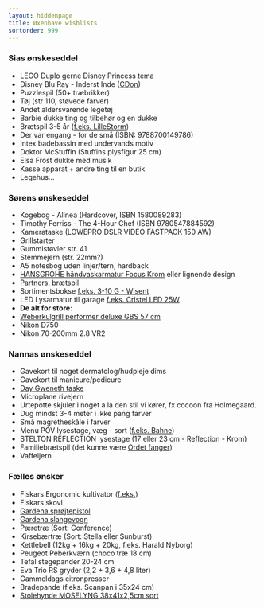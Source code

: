 ```yaml
---
layout: hiddenpage
title: Øxenhave wishlists
sortorder: 999
---
```


### Sias ønskeseddel

- LEGO Duplo gerne Disney Princess tema
- Disney Blu Ray - Inderst Inde ([CDon](http://cdon.dk/film/inderst_inde_(blu-ray)-34874014))
- Puzzlespil (50+ træbrikker)
- Tøj (str 110, støvede farver)
- Andet aldersvarende legetøj
- Barbie dukke ting og tilbehør og en dukke
- Brætspil 3-5 år ([f.eks. LilleStorm](http://www.bog-ide.dk/braetspil/til-hele-familien/lillestorm-i-toejskabet/p-313129/#!313129))
- Der var engang - for de små (ISBN: 9788700149786)
- Intex badebassin med undervands motiv
- Doktor McStuffin (Stuffins plysfigur 25 cm)
- Elsa Frost dukke med musik
- Kasse apparat + andre ting til en butik
- Legehus...

### Sørens ønskeseddel

- Kogebog - Alinea (Hardcover, ISBN 1580089283)
- Timothy Ferriss - The 4-Hour Chef (ISBN 9780547884592)
- Kamerataske (LOWEPRO DSLR VIDEO FASTPACK 150 AW)
- Grillstarter
- Gummistøvler str. 41
- Stemmejern (str. 22mm?)
- A5 notesbog uden linjer/tern, hardback
- [HANSGROHE håndvaskarmatur Focus Krom](http://www.bauhaus.dk/vvs/badevaerelse/armaturer/hansgrohe-handvaskarmatur-focus-krom.html) eller lignende design
- [Partners, brætspil](http://www.bog-ide.dk/braetspil/til-hele-familien/partners/p-140951/)
- Sortimentsbokse [f.eks. 3-10 G - Wisent](http://www.bauhaus.dk/vaerktoj-isenkram/handvaerktoj/vaerktojskasser/sortimentsboks-3-10-g-wisent.html)
- LED Lysarmatur til garage [f.eks. Cristel LED 25W](http://www.bauhaus.dk/el-belysning/indendors-belysning/lysarmaturer/lysarmatur-cristel-led-25w-ritter-leuchten.html)
- **De alt for store**:
- [Weberkulgrill performer deluxe GBS 57 cm](http://www.bauhaus.dk/grill/kulgrill-havepejse/weber/kulgrill-performer-deluxe-gourmet-57-cm-weber.html)
- Nikon D750
- Nikon 70-200mm 2.8 VR2

### Nannas ønskeseddel

- Gavekort til noget dermatolog/hudpleje dims
- Gavekort til manicure/pedicure
- [Day Gweneth taske](http://www.day.dk/dk/da/day/day-gweneth-bag_3613419/12980820?navId=403)
- Microplane rivejern
- Urtepotte skjuler i noget a la den stil vi kører, fx cocoon fra Holmegaard. 
- Dug mindst 3-4 meter i ikke pang farver
- Små magretheskåle i farver
- Menu POV lysestage, væg - sort ([f.eks. Bahne](http://www.bahne.dk/menu-pov-lysestage-vaeg-sort.html))
- STELTON REFLECTION lysestage (17 eller 23 cm - Reflection - Krom)
- Familiebrætspil (det kunne være [Ordet fanger](http://www.bog-ide.dk/braetspil/til-hele-familien/ordet-fanger/p-332324/#!332324))
- Vaffeljern

### Fælles ønsker

- Fiskars Ergonomic kultivator ([f.eks.](http://www.bauhaus.dk/kultivator-ergonomic-fiskars.html))
- Fiskars skovl
- [Gardena sprøjtepistol](http://www.bauhaus.dk/haven/haveartikler/vandingsartikler/sprojtepistol-comfort-gardena.html)
- [Gardena slangevogn](http://www.bauhaus.dk/haven/haveartikler/vandingsartikler/slangevogn-60hg-m-30m-slange-gardena.html)
- Pæretræ (Sort: Conference)
- Kirsebærtræ (Sort: Stella eller Sunburst)
- Kettlebell (12kg + 16kg + 20kg, f.eks. Harald Nyborg)
- Peugeot Peberkværn (choco træ 18 cm)
- Tefal stegepander 20-24 cm
- Eva Trio RS gryder (2,2 + 3,6 + 4,8 liter)
- Gammeldags citronpresser
- Bradepande (f.eks. Scanpan i 35x24 cm)
- [Stolehynde MOSELYNG 38x41x2,5cm sort](http://jysk.dk/indretning/stolehynder/stolehynde-moselyng-38x41x25cm-sort)